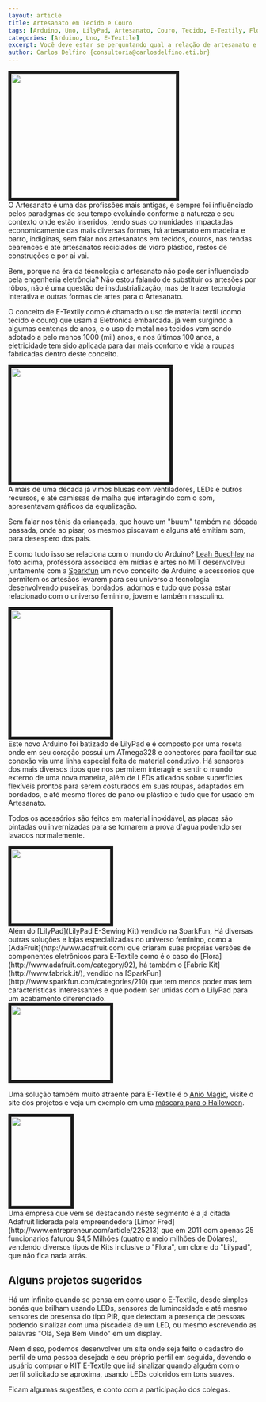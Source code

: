 ```yaml
---
layout: article
title: Artesanato em Tecido e Couro
tags: [Arduino, Uno, LilyPad, Artesanato, Couro, Tecido, E-Textily, Flora, Fabric Kit, Bordado]
categories: [Arduino, Uno, E-Textile]
excerpt: Você deve estar se perguntando qual a relação de artesanato e Arduino, ainda mais usando Tecido e Couro, vamos acabar matando alguém eletrocutado? 
author: Carlos Delfino {consultoria@carlosdelfino.eti.br}
---
```


<div class="imageBox" id="left">
<a rel="lightbox" title="Bordado com LilyPad" href="images/e-textile/bordado.jpg">
<img src="images/e-textile/bordado-thumb.jpg" width="333" height="250"  border="6" />
</a>
</div>
O Artesanato é uma das profissões mais antigas, e sempre foi influênciado pelos paradgmas de seu tempo
evoluindo conforme a natureza e seu contexto onde estão inseridos, tendo suas comunidades impactadas 
economicamente das mais diversas formas, há artesanato em madeira e barro, indiginas, sem falar nos 
artesanatos em tecidos, couros, nas rendas cearences e até artesanatos reciclados de vidro plástico, 
restos de construções e por ai vai.

Bem, porque na éra da técnologia o artesanato não pode ser influenciado pela engenheria eletrôncia? Não estou falando
de substituir os artesões por rôbos, não é uma questão de insdustrialização, mas de trazer tecnologia interativa e 
outras formas de artes para o Artesanato.

O conceito de E-Textily como é chamado o uso de material textil (como tecido e couro) que usam a Eletrônica embarcada.
já vem surgindo a algumas centenas de anos, e o uso de metal nos tecidos vem sendo adotado a pelo menos 1000 (mil) anos, 
e nos últimos 100 anos, a eletricidade tem sido aplicada para dar mais conforto e vida a roupas fabricadas dentro
deste conceito.

<div class="imageBox" id="right">
<a rel="lightbox" title="Leah Buechley" href="images/e-textile/leah.jpg" >
<img src="images/e-textile/leah-thumb.jpg"  width="320" height="230" border="6" />
</a>
</div>
A mais de uma década já vimos 
blusas com ventiladores, LEDs e outros recursos, e até camissas de malha que interagindo com o som, apresentavam gráficos
da equalização.

Sem falar nos tênis da criançada, que houve um "buum" também na década passada, onde ao pisar, os mesmos piscavam 
e alguns até emitiam som, para desespero dos pais.

E como tudo isso se relaciona com o mundo do Arduino? [Leah Buechley](http://www.media.mit.edu/people/leah) na foto 
acima, professora associada em mídias e artes no MIT desenvolveu juntamente com a [Sparkfun](http://www.sparkfun.com) 
um novo conceito de Arduino e acessórios que permitem os artesãos levarem para seu universo a tecnologia desenvolvendo
puseiras, bordados, adornos e tudo que possa estar relacionado com o universo feminino, jovem e também masculino.

<div class="imageBox" id="left">
<a rel="lightbox" title="LilyPad"="images/e-textile/lilypad.jpg" >
<img src="images/e-textile/lilypad-thumb.jpg"  width="200" height="255" border="6" />
</a></div>Este novo Arduino foi 
batizado de LilyPad e é composto por uma roseta onde em seu coração possui um ATmega328 e conectores para facilitar 
sua conexão via uma linha especial feita de material condutivo. Há sensores dos mais diversos tipos que nos permitem 
interagir e sentir o mundo externo de uma nova maneira, além de LEDs afixados sobre superficies flexíveis prontos 
para serem costurados em suas roupas, adaptados em bordados, e até mesmo flores de pano ou plástico e tudo que for
 usado em Artesanato.

Todos os acessórios são feitos em material inoxidável, as placas são pintadas ou invernizadas para se 
tornarem a prova d'agua podendo ser lavados normalemente.

<div class="imageBox" id="right">
<a rel="lightbox" href="/images/e-textile/flora.jpg" title="Flora">
<img src="/images/e-textile/flora-thumb.jpg" width="200" height="150" border="6" />
</a>
</div>
Além do [LilyPad](LilyPad E-Sewing Kit) vendido na SparkFun, Há diversas outras soluções e lojas especializadas no 
universo feminino, como a [AdaFruit](http://www.adafruit.com) que criaram suas proprias versões de componentes 
eletrônicos para E-Textile como é o caso do [Flora](http://www.adafruit.com/category/92), há também o 
[Fabric Kit](http://www.fabrick.it/), vendido na [SparkFun](http://www.sparkfun.com/categories/210)
que tem menos poder mas tem caracteristicas interessantes e que podem ser unidas com o LilyPad para um 
acabamento diferenciado.
<div class="imageBox" id="left">
<a rel="lightbox" title="Flora" href="images/e-textile/flora-tv-b-gone2.png" >
<img src="images/e-textile/flora-tv-b-gone2.png" width="200" height="150" border="6" />
</a>
</div>

Uma solução também muito atraente para E-Textile é o [Anio Magic](http://www.aniomagic.com/store/?hl=en), visite o 
site dos projetos e veja um exemplo em uma [máscara para o Halloween](http://www.aniomagic.com/examples/?mode=sensor).
 
<div class="imageBox" id="right">
<a rel="lightbox" title="Limor Fried" href="images/e-textile/limor-fried-adafruit-entrepreneur-of-the-year2.jpg">
<img src="images/e-textile/limor-fried-adafruit-entrepreneur-of-the-year2-thumb.jpg"  width="120" height="180" border="6"/>
</a>
</div>
Uma empresa que vem se destacando neste segmento é a já citada Adafruit liderada pela empreendedora [Limor Fred](http://www.entrepreneur.com/article/225213)
que em 2011 com apenas 25 funcionarios faturou $4,5 Milhões (quatro e meio milhões de Dólares), vendendo diversos
tipos de Kits inclusive o "Flora", um clone do "Lilypad", que não fica nada atrás.

## Alguns projetos sugeridos

Há um infinito quando se pensa em como usar o E-Textile, desde simples bonés que brilham usando LEDs, sensores de
luminosidade e até mesmo sensores de presensa do tipo PIR, que detectam a presença de pessoas podendo sinalizar com 
uma piscadela de um LED, ou mesmo escrevendo as palavras "Olá, Seja Bem Vindo" em um display.

Além disso, podemos desenvolver um site onde seja feito o cadastro do perfil de uma pessoa desejada e seu próprio 
perfil em seguida, devendo o usuário comprar o KIT E-Textile que irá sinalizar quando alguém com o perfil solicitado 
se aproxima, usando LEDs coloridos em tons suaves.

Ficam algumas sugestões, e conto com a participação dos colegas.

  
